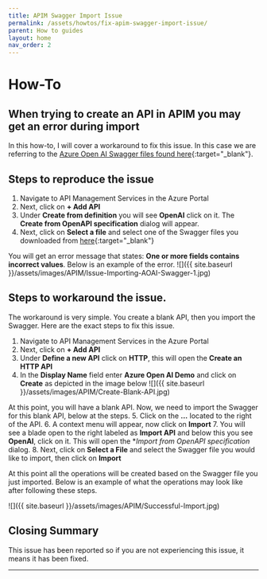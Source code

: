 ```yaml
---
title: APIM Swagger Import Issue
permalink: /assets/howtos/fix-apim-swagger-import-issue/
parent: How to guides
layout: home
nav_order: 2
---
```

#  How-To 
## When trying to create an API in APIM you may get an error during import
In this how-to, I will cover a workaround to fix this issue.  In this case we are referring to the [Azure Open AI Swagger files found here]( https://github.com/Azure/azure-rest-api-specs/tree/main/specification/cognitiveservices/data-plane/AzureOpenAI/inference/preview){:target="_blank"}.  

## Steps to reproduce the issue
1. Navigate to API Management Services in the Azure Portal
2. Next, click on **+ Add API**
3. Under **Create from definition** you will see **OpenAI** click on it. The **Create from OpenAPI specification** dialog will appear.
4. Next, click on **Select a file** and select one of the Swagger files you downloaded from [here]( https://github.com/Azure/azure-rest-api-specs/tree/main/specification/cognitiveservices/data-plane/AzureOpenAI/inference/preview){:target="_blank"}

You will get an error message that states: **One or more fields contains incorrect values**.  Below is an example of the error.
![]({{ site.baseurl }}/assets/images/APIM/Issue-Importing-AOAI-Swagger-1.jpg)

## Steps to workaround the issue.
The workaround is very simple.  You create a blank API, then you import the Swagger.  Here are the exact steps to fix this issue.
1. Navigate to API Management Services in the Azure Portal
2. Next, click on **+ Add API**
4. Under **Define a new API** click on **HTTP**, this will open the **Create an HTTP API**
5. In the **Display Name** field enter **Azure Open AI Demo** and click on **Create** as depicted in the image below
![]({{ site.baseurl }}/assets/images/APIM/Create-Blank-API.jpg)

At this point, you will have a blank API.  Now, we need to import the Swagger for this blank API, below at the steps.
5. Click on the **...** located to the right of the API.
6. A context menu will appear, now click on **Import**
7. You will see a blade open to the right labeled as **Import API** and below this you see **OpenAI**, click on it.  This will open the **Import from OpenAPI specification* dialog.
8. Next, click on **Select a File** and select the Swagger file you would like to import, then click on **Import**

At this point all the operations will be created based on the Swagger file you just imported.  Below is an example of what the operations may look like after following these steps.

![]({{ site.baseurl }}/assets/images/APIM/Successful-Import.jpg)

## Closing Summary
This issue has been reported so if you are not experiencing this issue, it means it has been fixed.

----
